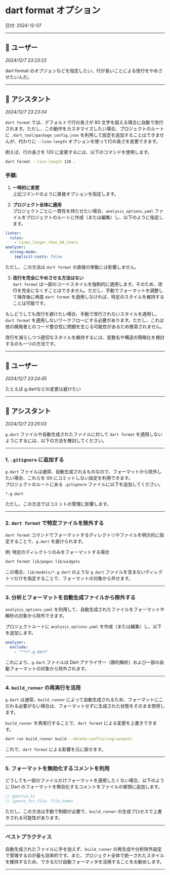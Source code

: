 # dart format オプション

日付: 2024-12-07

---

## 👤 ユーザー
*2024/12/7 23:23:22*

dart format のオプジョンなどを指定したい。行が長いことによる改行をやめさせたいんだ。

---

## 🤖 アシスタント
*2024/12/7 23:23:34*

`dart format` では、デフォルトで行の長さが 80 文字を超える場合に自動で改行されます。ただし、この動作をカスタマイズしたい場合、プロジェクトのルートに `.dart_tool/package_config.json` を利用して設定を追加することはできませんが、代わりに `--line-length` オプションを使って行の長さを変更できます。

例えば、行の長さを 120 に変更するには、以下のコマンドを使用します。

```bash
dart format --line-length 120 .
```

### 手順:
1. **一時的に変更**  
   上記コマンドのように直接オプションを指定します。

2. **プロジェクト全体に適用**  
   プロジェクトごとに一貫性を持たせたい場合、`analysis_options.yaml` ファイルをプロジェクトのルートに作成（または編集）し、以下のように指定します。

```yaml
linter:
  rules:
    - lines_longer_than_80_chars
analyzer:
  strong-mode:
    implicit-casts: false
```

ただし、この方法は `dart format` の直接の挙動には影響しません。

3. **改行を完全にやめさせる方法はない**  
   `dart format` は一部のコードスタイルを強制的に適用します。そのため、改行を完全になくすことはできません。ただし、手動でフォーマットを調整して保存後に再度 `dart format` を適用しなければ、特定のスタイルを維持することは可能です。

もしどうしても改行を避けたい場合、手動で改行されないスタイルを適用し、`dart format` を適用しないワークフローにする必要があります。ただし、これは他の開発者とのコード整合性に問題を生じる可能性があるため推奨されません。

改行を減らしつつ適切なスタイルを維持するには、変数名や構造の簡略化を検討するのも一つの方法です。

---

## 👤 ユーザー
*2024/12/7 23:24:45*

たとえば g.dartなどの変更は避けたい

---

## 🤖 アシスタント
*2024/12/7 23:25:03*

`g.dart` ファイルや自動生成されたファイルに対して `dart format` を適用しないようにするには、以下の方法を検討してください。

---

### 1. **`.gitignore` に追加する**  
`g.dart` ファイルは通常、自動生成されるものなので、フォーマットから除外したい場合、これらを Git にコミットしない設定を利用できます。  
プロジェクトのルートにある `.gitignore` ファイルに以下を追加してください。

```
*.g.dart
```

ただし、この方法ではコミットの管理に影響します。

---

### 2. **`dart format` で特定ファイルを除外する**
`dart format` コマンドでフォーマットするディレクトリやファイルを明示的に指定することで、`g.dart` を避けられます。

例: 特定のディレクトリのみをフォーマットする場合

```bash
dart format lib/pages lib/widgets
```

この場合、`lib/models/*.g.dart` のような `g.dart` ファイルを含まないディレクトリだけを指定することで、フォーマットの対象から外せます。

---

### 3. **分析とフォーマットを自動生成ファイルから除外する**
`analysis_options.yaml` を利用して、自動生成されたファイルをフォーマットや解析の対象から除外できます。

プロジェクトルートに `analysis_options.yaml` を作成（または編集）し、以下を追加します。

```yaml
analyzer:
  exclude:
    - "**/*.g.dart"
```

これにより、`g.dart` ファイルは Dart アナライザー（静的解析）および一部の自動フォーマットの対象から除外されます。

---

### 4. **`build_runner` の再実行を活用**
`g.dart` は通常、`build_runner` によって自動生成されるため、フォーマットにこだわる必要がない場合は、フォーマットせずに生成された状態をそのまま使用します。

`build_runner` を再実行することで、`dart format` による変更を上書きできます。

```bash
dart run build_runner build --delete-conflicting-outputs
```

これで、`dart format` による影響を元に戻せます。

---

### 5. **フォーマットを無効化するコメントを利用**
どうしても一部のファイルだけフォーマットを適用したくない場合、以下のように Dart のフォーマットを無効化するコメントをファイルの冒頭に追加します。

```dart
// @dart=2.12
// ignore_for_file: file_names
```

ただし、この方法は手動で制御が必要で、`build_runner` の生成プロセスで上書きされる可能性があります。

---

### ベストプラクティス
自動生成されたファイルに手を加えず、`build_runner` の再生成や分析除外設定で管理するのが最も効率的です。また、プロジェクト全体で統一されたスタイルを維持するため、できるだけ自動フォーマッタを活用することをお勧めします。

---
